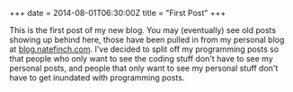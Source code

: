+++
date = 2014-08-01T06:30:00Z
title = "First Post"
+++

This is the first post of my new blog.  You may (eventually) see old posts
showing up behind here, those have been pulled in from my personal blog at
[blog.natefinch.com](http://blog.natefinch.com). I've decided to split off my
programming posts so that people who only want to see the coding stuff don't
have to see my personal posts, and people that only want to see my personal
stuff don't have to get inundated with programming posts.

